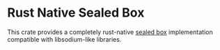 # Rust Native Sealed Box

This crate provides a completely rust-native [sealed box](https://doc.libsodium.org/public-key_cryptography/sealed_boxes) implementation compatible with libsodium-like libraries.

